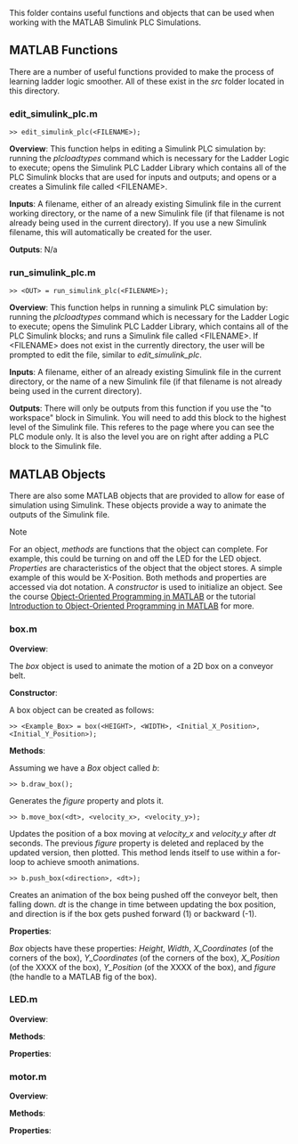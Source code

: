 This folder contains useful functions and objects that can be used when working with the MATLAB Simulink PLC Simulations.

## MATLAB Functions

There are a number of useful functions provided to make the process of 
learning ladder logic smoother. All of these exist in the _src_ folder located in this directory.

### edit_simulink_plc.m
```
>> edit_simulink_plc(<FILENAME>);
```
 __Overview__: This function helps in editing a Simulink PLC simulation by: 
running the _plcloadtypes_ command which is necessary for the Ladder Logic to execute; opens the Simulink PLC Ladder Library which contains all 
of the PLC Simulink blocks that are used for inputs and outputs; and opens or a creates a Simulink file called \<FILENAME>\.

__Inputs__: A filename, either of an already existing Simulink file in the current working directory, or the name of a new Simulink file (if 
that filename is not already being used in the current directory). If you use a new Simulink filename, this will automatically be created for 
the user.

__Outputs__: N/a

### run_simulink_plc.m
```
>> <OUT> = run_simulink_plc(<FILENAME>);
```

 __Overview__: This function helps in running a simulink PLC simulation by: running 
the _plcloadtypes_ command which is necessary for the Ladder Logic to execute; opens 
the Simulink PLC Ladder Library, which contains all of the PLC Simulink blocks; and 
runs a Simulink file called \<FILENAME\>. If \<FILENAME\> does not exist in the 
currently directory, the user will be prompted to edit the file, similar to *edit_simulink_plc*.

__Inputs__: A filename, either of an already existing Simulink file in the current 
directory, or the name of a new Simulink file (if that filename is not already being 
used in the current directory).

__Outputs__: There will only be outputs from this function if you use the "to workspace" block in Simulink. You will need to add this block to 
the highest level of the Simulink file. This referes to the page where you can see the PLC module only. It is also the level you are on right 
after adding a PLC block to the Simulink file.

## MATLAB Objects 

There are also some MATLAB objects that are provided to allow for ease of simulation 
using Simulink. These objects provide a way to animate the outputs of the Simulink 
file.

>[!NOTE]
>For an object, _methods_ are functions that the object can complete. For example, this could be turning on and off the LED for the LED object. 
> _Properties_ are characteristics of the object that the object stores. A simple example of this would be X-Position. Both methods and 
> properties are accessed via dot notation. A _constructor_ is used to initialize an object. See the course [Object-Oriented Programming in 
> MATLAB](https://www.mathworks.com/products/matlab/object-oriented-programming.html) or the tutorial [Introduction to Object-Oriented 
> Programming in MATLAB](https://www.mathworks.com/company/technical-articles/introduction-to-object-oriented-programming-in-matlab.html) for 
> more.

### box.m
 __Overview__:

The _box_ object is used to animate the motion of a 2D box on a conveyor belt. 

__Constructor__:

A box object can be created as follows: 

```
>> <Example_Box> = box(<HEIGHT>, <WIDTH>, <Initial_X_Position>, <Initial_Y_Position>);
```
 __Methods__:

Assuming we have a _Box_ object called _b_:<br />

```
>> b.draw_box(); 
```
Generates the _figure_ property and plots it.<br />


```
>> b.move_box(<dt>, <velocity_x>, <velocity_y>);
```
Updates the position of a box moving at *velocity_x* and *velocity_y* after *dt* seconds. The previous *figure* property is deleted and 
replaced by the updated version, then plotted. This method lends itself to use within a for-loop to achieve smooth animations. <br />


```
>> b.push_box(<direction>, <dt>);
```
Creates an animation of the box being pushed off the conveyor belt, then falling down. _dt_ is the change in time between updating the box position, and direction 
 is if the box gets pushed forward (1) or backward (-1).

__Properties__:

_Box_ objects have these properties: *Height*, *Width*, *X_Coordinates* (of the corners of the box), *Y_Coordinates* (of the corners of the box), *X_Position* (of 
the XXXX of the box), *Y_Position* (of the XXXX of the box), and *figure* (the handle to a MATLAB fig of the box).

### LED.m
 __Overview__:

 __Methods__:

 __Properties__:

### motor.m
 __Overview__:

 __Methods__:

 __Properties__:


